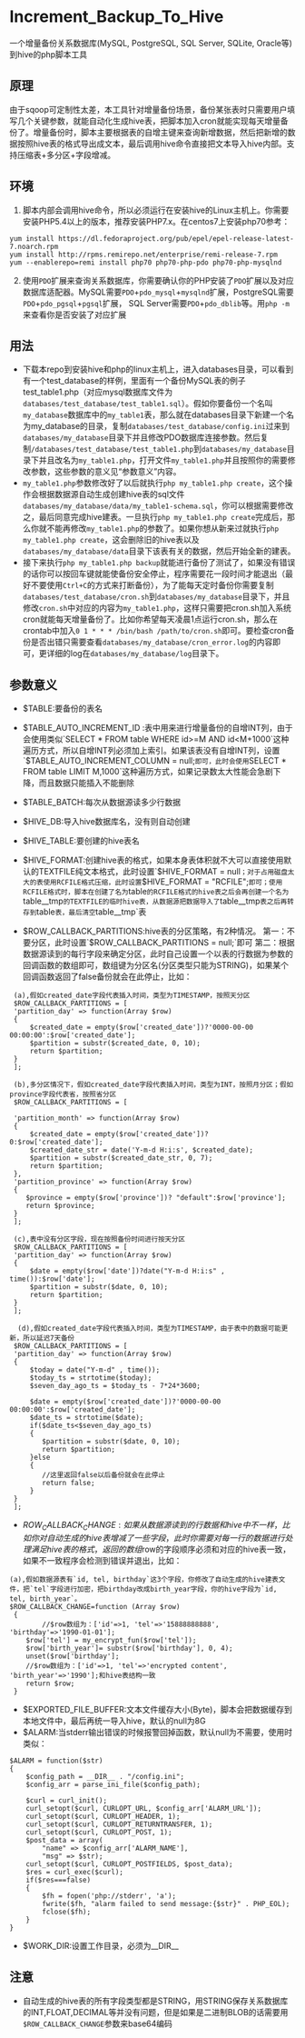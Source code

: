 # Increment_Backup_To_Hive
一个增量备份关系数据库(MySQL, PostgreSQL, SQL Server, SQLite, Oracle等)到hive的php脚本工具

## 原理
由于sqoop可定制性太差，本工具针对增量备份场景，备份某张表时只需要用户填写几个关键参数，就能自动化生成hive表，把脚本加入cron就能实现每天增量备份了。增量备份时，脚本主要根据表的自增主键来查询新增数据，然后把新增的数据按照hive表的格式导出成文本，最后调用hive命令直接把文本导入hive内部。支持压缩表+多分区+字段增减。

## 环境

1. 脚本内部会调用hive命令，所以必须运行在安装hive的Linux主机上。你需要安装PHP5.4以上的版本，推荐安装PHP7.x。在centos7上安装php70参考：
```
yum install https://dl.fedoraproject.org/pub/epel/epel-release-latest-7.noarch.rpm
yum install http://rpms.remirepo.net/enterprise/remi-release-7.rpm
yum --enablerepo=remi install php70 php70-php-pdo php70-php-mysqlnd
```
2. 使用`PDO`扩展来查询关系数据库，你需要确认你的PHP安装了`PDO`扩展以及对应数据库适配器。MySQL需要`PDO`+`pdo_mysql`+`mysqlnd`扩展，PostgreSQL需要`PDO`+`pdo_pgsql`+`pgsql`扩展， SQL Server需要`PDO`+`pdo_dblib`等。用`php -m`来查看你是否安装了对应扩展

## 用法

- 下载本repo到安装hive和php的linux主机上，进入databases目录，可以看到有一个test_database的样例，里面有一个备份MySQL表的例子test_table1.php（对应mysql数据库文件为`databases/test_database/test_table1.sql`）。假如你要备份一个名叫`my_database`数据库中的`my_table1`表，那么就在databases目录下新建一个名为my_database的目录，复制`databases/test_database/config.ini`过来到`databases/my_database`目录下并且修改PDO数据库连接参数。然后复制`/databases/test_database/test_table1.php`到`databases/my_database`目录下并且改名为`my_table1.php`，打开文件`my_table1.php`并且按照你的需要修改参数，这些参数的意义见“参数意义”内容。
- `my_table1.php`参数修改好了以后就执行`php my_table1.php create`，这个操作会根据数据源自动生成创建hive表的sql文件`databases/my_database/data/my_table1-schema.sql`，你可以根据需要修改之，最后同意完成hive建表。一旦执行`php my_table1.php create`完成后，那么你就不能再修改`my_table1.php`的参数了。如果你想从新来过就执行`php my_table1.php create`，这会删除旧的hive表以及`databases/my_database/data`目录下该表有关的数据，然后开始全新的建表。
- 接下来执行`php my_table1.php backup`就能进行备份了测试了，如果没有错误的话你可以按回车键就能使备份安全停止，程序需要花一段时间才能退出（最好不要使用`Ctrl+C`的方式来打断备份），为了能每天定时备份你需要复制`databases/test_database/cron.sh`到`databases/my_database`目录下，并且修改`cron.sh`中对应的内容为`my_table1.php`，这样只需要把cron.sh加入系统cron就能每天增量备份了。比如你希望每天凌晨1点运行cron.sh，那么在crontab中加入`0 1 * * * /bin/bash /path/to/cron.sh`即可。要检查cron备份是否出错只需要查看`databases/my_database/cron_error.log`的内容即可，更详细的log在`databases/my_database/log`目录下。


## 参数意义

- $TABLE:要备份的表名
- $TABLE_AUTO_INCREMENT_ID :表中用来进行增量备份的自增INT列，由于会使用类似`SELECT * FROM table WHERE id>=M AND id<M+1000`这种遍历方式，所以自增INT列必须加上索引。如果该表没有自增INT列，设置`$TABLE_AUTO_INCREMENT_COLUMN = null;`即可，此时会使用`SELECT * FROM table LIMIT M,1000`这种遍历方式，如果记录数太大性能会急剧下降，而且数据只能插入不能删除

- $TABLE_BATCH:每次从数据源读多少行数据
- $HIVE_DB:导入hive数据库名，没有则自动创建
- $HIVE_TABLE:要创建的hive表名
- $HIVE_FORMAT:创建hive表的格式，如果本身表体积就不大可以直接使用默认的TEXTFILE纯文本格式，此时设置`$HIVE_FORMAT = null`；对于占用磁盘太大的表使用RCFILE格式压缩，此时设置`$HIVE_FORMAT = "RCFILE";`即可；使用RCFILE格式时，脚本在创建了名为`table`的RCFILE格式的hive表之后会再创建一个名为`table__tmp`的TEXTFILE的临时hive表，从数据源把数据导入了`table__tmp`表之后再转存到`table`表，最后清空`table__tmp`表
- $ROW_CALLBACK_PARTITIONS:hive表的分区策略，有2种情况。
 第一：不要分区，此时设置`$ROW_CALLBACK_PARTITIONS = null;`即可
 第二：根据数据源读到的每行字段来确定分区，此时自己设置一个以表的行数据为参数的回调函数的数组即可，数组键为分区名(分区类型只能为STRING)，如果某个回调函数返回了false备份就会在此停止，比如：
 
```
 (a),假如created_date字段代表插入时间，类型为TIMESTAMP，按照天分区
 $ROW_CALLBACK_PARTITIONS = [
 'partition_day' => function(Array $row)
 {
	 $created_date = empty($row['created_date'])?'0000-00-00 00:00:00':$row['created_date'];
	 $partition = substr($created_date, 0, 10);
	 return $partition;
 }
 ];
 
 (b),多分区情况下，假如created_date字段代表插入时间，类型为INT，按照月分区；假如province字段代表省，按照省分区
 $ROW_CALLBACK_PARTITIONS = [
 
 'partition_month' => function(Array $row)
 {
	 $created_date = empty($row['created_date'])? 0:$row['created_date'];
	 $created_date_str = date('Y-m-d H:i:s', $created_date);
	 $partition = substr($created_date_str, 0, 7);
	 return $partition;
 },
 'partition_province' => function(Array $row)
 {
    $province = empty($row['province'])? "default":$row['province'];
	return $province;
 }
 ];
 
 (c),表中没有分区字段，现在按照备份时间进行按天分区
 $ROW_CALLBACK_PARTITIONS = [
 'partition_day' => function(Array $row)
 {
	 $date = empty($row['date'])?date("Y-m-d H:i:s" , time()):$row['date'];
	 $partition = substr($date, 0, 10);
	 return $partition;
 }
 ];
 
  (d),假如created_date字段代表插入时间，类型为TIMESTAMP，由于表中的数据可能更新，所以延迟7天备份
 $ROW_CALLBACK_PARTITIONS = [
 'partition_day' => function(Array $row)
 {
	 $today = date("Y-m-d" , time());
	 $today_ts = strtotime($today);
	 $seven_day_ago_ts = $today_ts - 7*24*3600;

	 $date = empty($row['created_date'])?'0000-00-00 00:00:00':$row['created_date'];
	 $date_ts = strtotime($date);
	 if($date_ts<$seven_day_ago_ts)
	 {
	 	$partition = substr($date, 0, 10);
	 	return $partition;
	 }else
	 {
	 	//这里返回false以后备份就会在此停止
	 	return false;
	 }
 }
 ];
```
- $ROW_CALLBACK_CHANGE:如果从数据源读到的行数据和hive中不一样，比如你对自动生成的hive表增减了一些字段，此时你需要对每一行的数据进行处理满足hive表的格式，返回的数组$row的字段顺序必须和对应的hive表一致，如果不一致程序会检测到错误并退出，比如：

```
(a),假如数据源表有`id, tel, birthday`这3个字段，你修改了自动生成的hive建表文件，把`tel`字段进行加密，把birthday改成birth_year字段，你的hive字段为`id, tel, birth_year`。
$ROW_CALLBACK_CHANGE=function (Array $row)
 {
    	//$row数组为：['id'=>1, 'tel'=>'15888888888', 'birthday'=>'1990-01-01'];
 	$row['tel'] = my_encrypt_fun($row['tel']);
 	$row['birth_year']= substr($row['birthday'], 0, 4);
 	unset($row['birthday'];
 	//$row数组为：['id'=>1, 'tel'=>'encrypted content', 'birth_year'=>'1990'];和hive表结构一致
 	return $row;
 }
 ``` 
- $EXPORTED_FILE_BUFFER:文本文件缓存大小(Byte)，脚本会把数据缓存到本地文件中，最后再统一导入hive，默认的null为8G
- $ALARM:当stderr输出错误的时候报警回掉函数，默认null为不需要，使用时类似：
```
$ALARM = function($str)
{
	$config_path = __DIR__ . "/config.ini";
	$config_arr = parse_ini_file($config_path);
            
	$curl = curl_init();
	curl_setopt($curl, CURLOPT_URL, $config_arr['ALARM_URL']);
	curl_setopt($curl, CURLOPT_HEADER, 1);
	curl_setopt($curl, CURLOPT_RETURNTRANSFER, 1);
	curl_setopt($curl, CURLOPT_POST, 1);
	$post_data = array(
		"name" => $config_arr['ALARM_NAME'],
		"msg" => $str);
	curl_setopt($curl, CURLOPT_POSTFIELDS, $post_data);
	$res = curl_exec($curl);
	if($res===false)
	{
		$fh = fopen('php://stderr', 'a');
		fwrite($fh, "alarm failed to send message:{$str}" . PHP_EOL);
		fclose($fh);
	}
}
```
- $WORK_DIR:设置工作目录，必须为__DIR__

## 注意
- 自动生成的hive表的所有字段类型都是STRING，用STRING保存关系数据库的INT,FLOAT,DECIMAL等并没有问题，但是如果是二进制BLOB的话需要用`$ROW_CALLBACK_CHANGE`参数来base64编码
